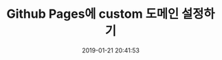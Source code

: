 ---
title: Github Pages에 custom 도메인 설정하기
date: 2019-01-21 20:41:53
tags: hexo, blog, github pages
---